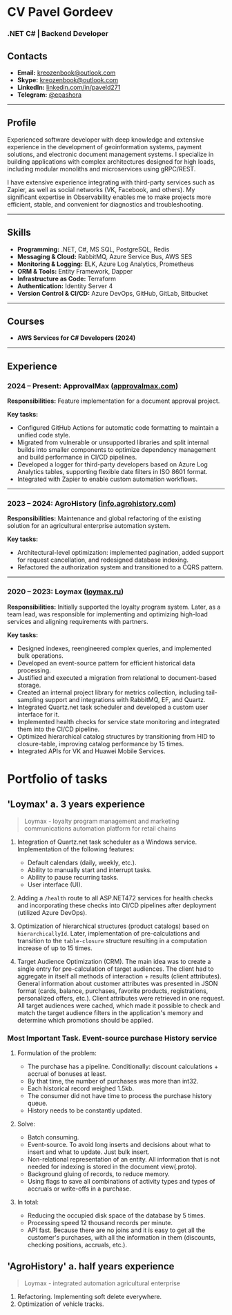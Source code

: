 # CV Pavel Gordeev  

### .NET C# | Backend Developer  

## Contacts  
- **Email:** [kreozenbook@outlook.com](mailto:kreozenbook@outlook.com)  
- **Skype:** kreozenbook@outlook.com  
- **LinkedIn:** [linkedin.com/in/paveld271](https://www.linkedin.com/in/paveld271)  
- **Telegram:** [@epashora](https://t.me/epashora)  

---

## Profile  

Experienced software developer with deep knowledge and extensive experience in the development of geoinformation systems, payment solutions, and electronic document management systems. I specialize in building applications with complex architectures designed for high loads, including modular monoliths and microservices using gRPC/REST.  

I have extensive experience integrating with third-party services such as Zapier, as well as social networks (VK, Facebook, and others). My significant expertise in Observability enables me to make projects more efficient, stable, and convenient for diagnostics and troubleshooting.  

---

## Skills  

- **Programming:** .NET, C#, MS SQL, PostgreSQL, Redis  
- **Messaging & Cloud:** RabbitMQ, Azure Service Bus, AWS SES  
- **Monitoring & Logging:** ELK, Azure Log Analytics, Prometheus  
- **ORM & Tools:** Entity Framework, Dapper  
- **Infrastructure as Code:** Terraform  
- **Authentication:** Identity Server 4  
- **Version Control & CI/CD:** Azure DevOps, GitHub, GitLab, Bitbucket  

---

## Courses  

- **AWS Services for C# Developers (2024)**  

---

## Experience  

### **2024 – Present: ApprovalMax ([approvalmax.com](https://approvalmax.com))**  
**Responsibilities:** Feature implementation for a document approval project.  

**Key tasks:**  
- Configured GitHub Actions for automatic code formatting to maintain a unified code style.  
- Migrated from vulnerable or unsupported libraries and split internal builds into smaller components to optimize dependency management and build performance in CI/CD pipelines.  
- Developed a logger for third-party developers based on Azure Log Analytics tables, supporting flexible date filters in ISO 8601 format.  
- Integrated with Zapier to enable custom automation workflows.  

---

### **2023 – 2024: AgroHistory ([info.agrohistory.com](https://info.agrohistory.com))**  
**Responsibilities:** Maintenance and global refactoring of the existing solution for an agricultural enterprise automation system.  

**Key tasks:**  
- Architectural-level optimization: implemented pagination, added support for request cancellation, and redesigned database indexing.  
- Refactored the authorization system and transitioned to a CQRS pattern.  

---

### **2020 – 2023: Loymax ([loymax.ru](https://loymax.ru))**  
**Responsibilities:** Initially supported the loyalty program system. Later, as a team lead, was responsible for implementing and optimizing high-load services and aligning requirements with partners.  

**Key tasks:**  
- Designed indexes, reengineered complex queries, and implemented bulk operations.  
- Developed an event-source pattern for efficient historical data processing.  
- Justified and executed a migration from relational to document-based storage.  
- Created an internal project library for metrics collection, including tail-sampling support and integrations with RabbitMQ, EF, and Quartz.  
- Integrated Quartz.net task scheduler and developed a custom user interface for it.  
- Implemented health checks for service state monitoring and integrated them into the CI/CD pipeline.  
- Optimized hierarchical catalog structures by transitioning from HID to closure-table, improving catalog performance by 15 times.  
- Integrated APIs for VK and Huawei Mobile Services.  


# Portfolio of tasks
## 'Loymax' a. 3 years experience
> Loymax - loyalty program management and marketing communications automation platform for retail chains
1.  Integration of Quartz.net task scheduler as a Windows service. Implementation of the following features:
    -   Default calendars (daily, weekly, etc.).
    -   Ability to manually start and interrupt tasks.
    -   Ability to pause recurring tasks.
    -  User interface (UI).

2.  Adding a `/health` route to all ASP.NET472 services for health checks and incorporating these checks into CI/CD pipelines after deployment (utilized Azure DevOps). 

3.  Optimization of hierarchical structures (product catalogs) based on `hierarchicallyId`. Later, implementation of pre-calculations and transition to the `table-closure` structure resulting in a computation increase of up to 15 times.

4.  Target Audience Optimization (CRM). The main idea was to create a single entry for pre-calculation of target audiences. The client had to aggregate in itself all methods of interaction + results (client attributes).
General information about customer attributes was presented in JSON format (cards, balance, purchases, favorite products, registrations, personalized offers, etc.). Client attributes were retrieved in one request. All target audiences were cached, which made it possible to check and match the target audience filters in the application's memory and determine which promotions should be applied.

### Most Important Task. Event-source purchase History service
1. Formulation of the problem:
    -   The purchase has a pipeline. Conditionally: discount calculations + accrual of bonuses at least.
    -   By that time, the number of purchases was more than int32.
    -   Each historical record weighed 1.5kb.
    -   The consumer did not have time to process the purchase history queue.
    -   History needs to be constantly updated.

2. Solve:
    -   Batch consuming.
    -   Event-source. To avoid long inserts and decisions about what to insert and what to update. Just bulk insert.
    -   Non-relational representation of an entity. All information that is not needed for indexing is stored in the document view(.proto). 
    -   Background gluing of records, to reduce memory.
    -   Using flags to save all combinations of activity types and types of accruals or write-offs in a purchase.

3. In total:
    -   Reducing the occupied disk space of the database by 5 times.
    -   Processing speed 12 thousand records per minute.
    -   API fast. Because there are no joins and it is easy to get all the customer's purchases, with all the information in them (discounts, checking positions, accruals, etc.). 
## 'AgroHistory' a. half years experience
> Loymax - integrated automation  agricultural enterprise
1.  Refactoring. Implementing soft delete everywhere.
2. Optimization of vehicle tracks.

